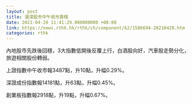 ```yaml
---
layout: post
title: 滬深股市中午收市靠穩
date: 2021-04-20 11:41:29.000000000 +08:00
link: https://news.rthk.hk/rthk/ch/component/k2/1586694-20210420.htm
categories: rthk
---
```


內地股市先跌後回穩，3大指數低開後反覆上行，白酒股向好，汽車股走勢分化，旅遊相關股份轉弱。

上證指數中午收市報3487點，升10點，升幅0.29%。

深證成份指數報14181點，升63點，升幅0.45%。

創業板指數報2918點，升19點，升幅0.67%。
